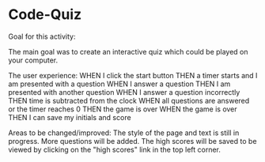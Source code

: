 # Code-Quiz
Goal for this activity:

The main goal was to create an interactive quiz which could be played on your computer.

The user experience:
WHEN I click the start button
THEN a timer starts and I am presented with a question
WHEN I answer a question
THEN I am presented with another question
WHEN I answer a question incorrectly
THEN time is subtracted from the clock
WHEN all questions are answered or the timer reaches 0
THEN the game is over
WHEN the game is over
THEN I can save my initials and score

Areas to be changed/improved:
The style of the page and text is still in progress.
More questions will be added.
The high scores will be saved to be viewed by clicking on the "high scores" link in the top left corner.


